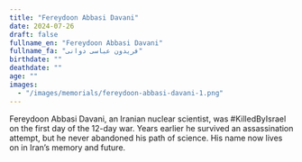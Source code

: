 ```yaml
---
title: "Fereydoon Abbasi Davani"
date: 2024-07-26
draft: false
fullname_en: "Fereydoon Abbasi Davani"
fullname_fa: "فریدون عباسی دوانی"
birthdate: ""
deathdate: ""
age: ""
images:
  - "/images/memorials/fereydoon-abbasi-davani-1.png"
---
```


Fereydoon Abbasi Davani, an Iranian nuclear scientist, was #KilledByIsrael on the first day of the 12-day war. Years earlier he survived an assassination attempt, but he never abandoned his path of science. His name now lives on in Iran’s memory and future.
